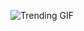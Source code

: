 
<!-- GIF_SECTION -->
![Trending GIF](https://media3.giphy.com/media/v1.Y2lkPThiYjIxNzcycXZ3c3RtZ3lkNjB3MnpzNDk3YWwxejJqZXV0MnpoaWd6d2tjOXh1aiZlcD12MV9naWZzX3NlYXJjaCZjdD1n/khMQDMRqOBEToISmyp/giphy.gif)
<!-- END_GIF_SECTION -->
